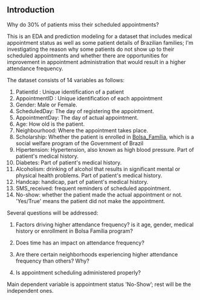 ## Introduction

Why do 30% of patients miss their scheduled appointments?

This is an EDA and prediction modeling for a dataset that includes medical appointment status as well as some patient details of Brazilian families; I'm investigating the reason why some patients do not show up to their scheduled appointments and whether there are opportunities for improvement in appointment administration that would result in a higher attendance frequency.

The dataset consists of 14 variables as follows:

1. PatientId : Unique identification of a patient
2. AppointmentID : Unique identification of each appointment
3. Gender: Male or Female.
4. ScheduledDay: The day of registering the appointment.
5. AppointmentDay: The day of actual appointment.
6. Age: How old is the patient.
7. Neighbourhood: Where the appointment takes place.
8. Scholarship: Whether the patient is enrolled in [Bolsa_Família](https://en.wikipedia.org/wiki/Bolsa_Fam%C3%ADlia), which is a social welfare program of the Government of Brazil
9. Hipertension: Hypertension, also known as high blood pressure. Part of patient's medical history.
10. Diabetes: Part of patient's medical history.
11. Alcoholism: drinking of alcohol that results in significant mental or physical health problems. Part of patient's medical history.
12. Handcap: handicap, part of patient's medical history.
13. SMS_received: frequent reminders of scheduled appointment.
14. No-show: whether the patient made the actual appointment or not. 'Yes/True' means the patient did not make the appointment.

Several questions will be addressed:

1. Factors driving higher attendance frequency? is it age, gender, medical history or enrollment in Bolsa Família program?

2. Does time has an impact on attendance frequency?

3. Are there certain neighborhoods experiencing higher attendance frequency than others? Why?

4. Is appointment scheduling administered properly?
	
Main dependent variable is appointment status 'No-Show’; rest will be the independent ones.
